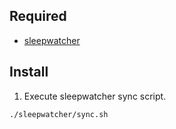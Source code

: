 ## Required

- [sleepwatcher](https://www.bernhard-baehr.de/)

## Install

1. Execute sleepwatcher sync script.

```bash
./sleepwatcher/sync.sh
```
